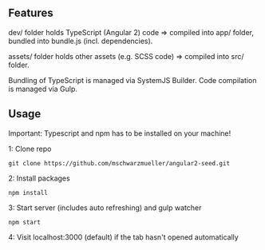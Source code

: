 
## Features
dev/ folder holds TypeScript (Angular 2) code => compiled into app/ folder, bundled into bundle.js (incl. dependencies).

assets/ folder holds other assets (e.g. SCSS code) => compiled into src/ folder.

Bundling of TypeScript is managed via SystemJS Builder. Code compilation is managed via Gulp.

## Usage
Important: Typescript and npm has to be installed on your machine!

1: Clone repo
```
git clone https://github.com/mschwarzmueller/angular2-seed.git
```
2: Install packages
```
npm install
```
3: Start server (includes auto refreshing) and gulp watcher
```
npm start
```

4: Visit localhost:3000 (default) if the tab hasn't opened automatically
